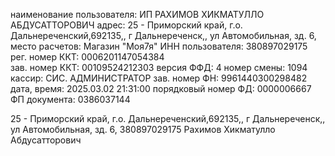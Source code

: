 
наименование пользователя: ИП РАХИМОВ ХИКМАТУЛЛО АБДУСАТТОРОВИЧ
адрес: 25 - Приморский край, г.о. Дальнереченский,692135,, г Дальнереченск,, ул Автомобильная, зд. 6,
место расчетов: Магазин "Моя7я"
ИНН пользователя: 380897029175
рег. номер ККТ: 0006201147054384    
зав. номер ККТ: 00109524212303
версия ФФД: 4
номер смены: 1094
кассир: СИС. АДМИНИСТРАТОР
зав. номер ФН: 9961440300298482
дата, время: 2025.03.02 21:31:00
порядковый номер ФД: 0000006667
ФП документа: 0386037144

25 - Приморский край, г.о. Дальнереченский,692135,, г Дальнереченск,, ул Автомобильная, зд. 6,
380897029175
Рахимов Хикматулло Абдусатторович